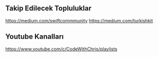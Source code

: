 ## Takip Edilecek Topluluklar
https://medium.com/swiftcommmunity
https://medium.com/turkishkit



## Youtube Kanalları
https://www.youtube.com/c/CodeWithChris/playlists
